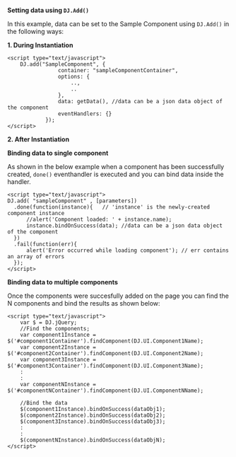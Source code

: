 ﻿**Setting data using `DJ.Add()`**

In this example, data can be set to the Sample Component using `DJ.Add()` in the following ways:

**1. During Instantiation**

	<script type="text/javascript">
		DJ.add("SampleComponent", {
					container: "sampleComponentContainer",
					options: {
						..,
						..
					},
					data: getData(), //data can be a json data object of the component
					eventHandlers: {}
				});
	</script>


**2. After Instantiation**

**Binding data to single component** 

As shown in the below example when a component has been successfully created, `done()` eventhandler is executed
and you can bind data inside the handler.     

	<script type="text/javascript">
    DJ.add( "sampleComponent" , [parameters])
      .done(function(instance){   // 'instance' is the newly-created component instance
          //alert('Component loaded: ' + instance.name);
		  instance.bindOnSuccess(data); //data can be a json data object of the component
      })
      .fail(function(err){
          alert('Error occurred while loading component'); // err contains an array of errors
      }); 
	</script>

**Binding data to multiple components**

Once the components were succesfully added on the page you can find the N components and bind the results as shown below:

	<script type="text/javascript">
		var $ = DJ.jQuery;	
		//Find the components;
		var component1Instance = $('#component1Container').findComponent(DJ.UI.Component1Name);
		var component2Instance = $('#component2Container').findComponent(DJ.UI.Component2Name);
		var component3Instance = $('#component3Container').findComponent(DJ.UI.Component3Name);
		:
		:
		var componentNInstance = $('#componentNContainer').findComponent(DJ.UI.ComponentNName);

		//Bind the data
		$(component1Instance).bindOnSuccess(dataObj1);
		$(component2Instance).bindOnSuccess(dataObj2);
		$(component3Instance).bindOnSuccess(dataObj3);
		:
		:
		$(componentNInstance).bindOnSuccess(dataObjN);
	</script>



